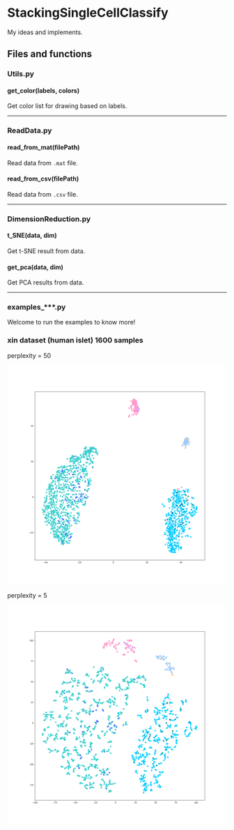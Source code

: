 # StackingSingleCellClassify

My ideas and implements.

## Files and functions

### Utils.py

#### get_color(labels, colors)

Get color list for drawing based on labels.

----

### ReadData.py

#### read_from_mat(filePath)

Read data from `.mat` file.

#### read_from_csv(filePath)

Read data from `.csv` file.

----

### DimensionReduction.py

#### t_SNE(data, dim)

Get t-SNE result from data.

#### get_pca(data, dim)

Get PCA results from data.

----

### examples_***.py

Welcome to run the examples to know more!

### xin dataset (human islet) 1600 samples

perplexity = 50

![图片](examples/xin_human_islet_perp50.png)

perplexity = 5

![图片](examples/xin_human_islet_perp5.png)

